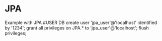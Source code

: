 # JPA
Example with JPA
#USER DB
create user 'jpa_user'@'localhost' identified by '1234';
grant all privileges on JPA.* to 'jpa_user'@'localhost';
flush privileges;

